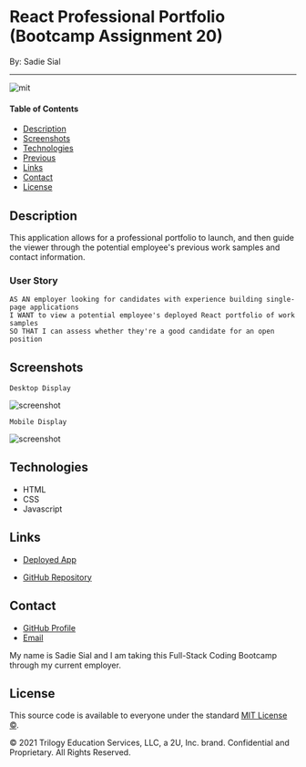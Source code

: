 # React Professional Portfolio (Bootcamp Assignment 20)

By: Sadie Sial

---

![mit](https://img.shields.io/badge/license-MIT-lightblue)

#### Table of Contents

- [Description](#description)
- [Screenshots](#screenshots)
- [Technologies](#technologies)
- [Previous](#previous)
- [Links](#links)
- [Contact](#contact)
- [License](#license)

## Description

This application allows for a professional portfolio to launch, and then guide the viewer through the potential employee's previous work samples and contact information.

### User Story

```
AS AN employer looking for candidates with experience building single-page applications
I WANT to view a potential employee's deployed React portfolio of work samples
SO THAT I can assess whether they're a good candidate for an open position
```

## Screenshots

```
Desktop Display
```

![screenshot](./assets/images/.png)

```
Mobile Display
```

![screenshot](./assets/images/.png)

## Technologies

- HTML
- CSS
- Javascript <br>

## Links

- [Deployed App](https://sadielinks.github.io/react-portfolio-20/)

- [GitHub Repository](https://github.com/sadielinks/react-portfolio-20) <br>

## Contact

- [GitHub Profile](https://github.com/sadielinks)
- [Email](mailto:sadiecodes@gmail.com)

My name is Sadie Sial and I am taking this Full-Stack Coding Bootcamp through my current employer. <br>

## License

This source code is available to everyone under the standard [MIT License ©](https://github.com/microsoft/vscode/blob/master/LICENSE.txt). <br>

© 2021 Trilogy Education Services, LLC, a 2U, Inc. brand. Confidential and Proprietary. All Rights Reserved.
